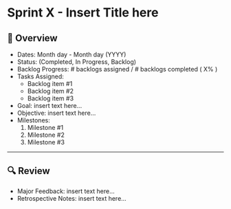 # Sprint X - Insert Title here

## 📝 Overview
* Dates: Month day - Month day (YYYY)
* Status: (Completed, In Progress, Backlog)
* Backlog Progress: # backlogs assigned / # backlogs completed ( X% )
* Tasks Assigned:
    * Backlog item #1
    * Backlog item #2
    * Backlog item #3
* Goal: insert text here...
* Objective: insert text here...
* Milestones:
    1. Milestone #1
    2. Milestone #2
    3. Milestone #3

--- 

## 🔍 Review
* Major Feedback: insert text here...
* Retrospective Notes: insert text here...